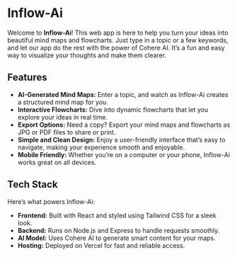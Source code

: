 # Inflow-Ai

Welcome to **Inflow-Ai**! This web app is here to help you turn your ideas into beautiful mind maps and flowcharts. Just type in a topic or a few keywords, and let our app do the rest with the power of Cohere AI. It’s a fun and easy way to visualize your thoughts and make them clearer.

## Features

- **AI-Generated Mind Maps:** Enter a topic, and watch as Inflow-Ai creates a structured mind map for you.
- **Interactive Flowcharts:** Dive into dynamic flowcharts that let you explore your ideas in real time.
- **Export Options:** Need a copy? Export your mind maps and flowcharts as JPG or PDF files to share or print.
- **Simple and Clean Design:** Enjoy a user-friendly interface that’s easy to navigate, making your experience smooth and enjoyable.
- **Mobile Friendly:** Whether you’re on a computer or your phone, Inflow-Ai works great on all devices.

## Tech Stack

Here’s what powers Inflow-Ai:

- **Frontend:** Built with React and styled using Tailwind CSS for a sleek look.
- **Backend:** Runs on Node.js and Express to handle requests smoothly.
- **AI Model:** Uses Cohere AI to generate smart content for your maps.
- **Hosting:** Deployed on Vercel for fast and reliable access.

